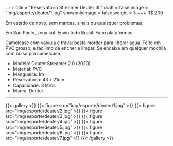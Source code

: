 +++
title = "Reservatorio Streamer Deuter 3L"
draft = false
image = "img/esporte/deuter/1.jpg"
showonlyimage = false
weight = 3
+++
<span class="price">R$ 200</span>

<!--more-->

Em estado de novo, sem marcas, sinais ou quaisquer problemas.

Em Sao Paulo, zona sul. Envio todo Brasil. Faco plataformas.

Camelcase com valvula e trava: basta morder para liberar agua. Feito em PVC grosso, e facilimo de encher e limpar. Se encaixa em qualquer mochila com bolso pra camelcase.

- Modelo: Deuter Streamer 2.0 (2020)
- Material: PVC
- Mangueira: 1m
- Reservatorio: 43 x 21cm
- Capacidade: 3 litros
- Marca: Deuter


---

{{< gallery >}}
{{< figure src="img/esporte/deuter/1.jpg" >}}
{{< figure src="img/esporte/deuter/2.jpg" >}}
{{< figure src="img/esporte/deuter/3.jpg" >}}
{{< figure src="img/esporte/deuter/4.jpg" >}}
{{< figure src="img/esporte/deuter/5.jpg" >}}
{{< figure src="img/esporte/deuter/6.jpg" >}}
{{< figure src="img/esporte/deuter/7.jpg" >}}
{{< /gallery >}}
